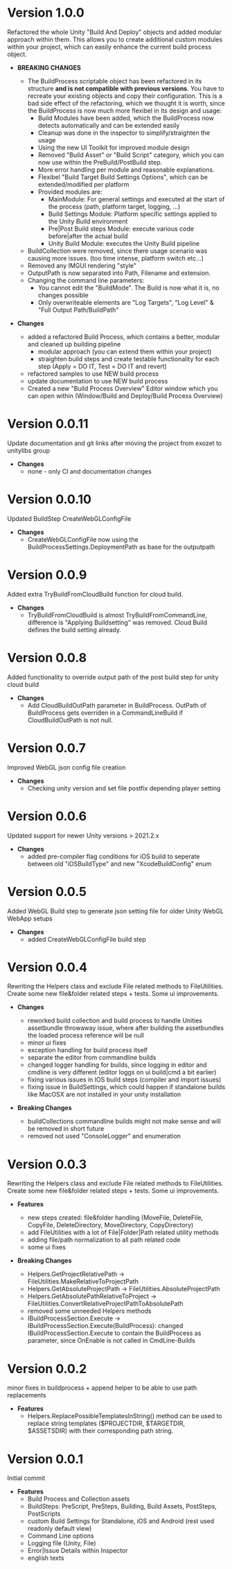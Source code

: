 # Version 1.0.0
Refactored the whole Unity "Build And Deploy" objects and added modular approach within them. This allows you to create additional custom modules within your project, which can easily enhance the current build process object.

- **BREAKING CHANGES**
  - The BuildProcess scriptable object has been refactored in its structure **and is not compatible with previous versions**. You have to recreate your existing objects and copy their configuration. This is a bad side effect of the refactoring, which we thought it is worth, since the BuildProcess is now much more flexibel in its design and usage:
    - Build Modules have been added, which the BuildProcess now detects automatically and can be extended easily
    - Cleanup was done in the inspector to simplify/straighten the usage
    - Using the new UI Toolkit for improved module design
    - Removed "Build Asset" or "Build Script" category, which you can now use within the PreBuild/PostBuild step.
    - More error handling per module and reasonable explanations.
    - Flexibel "Build Target Build Settings Options", which can be extended/modified per platform
    - Provided modules are:
      - MainModule: For general settings and executed at the start of the process (path, platform target, logging, ...)
      - Build Settings Module: Platform specific settings applied to the Unity Build environment
      - Pre|Post Build steps Module: execute various code before|after the actual build
      - Unity Build Module: executes the Unity Build pipeline
  - BuildCollection were removed, since there usage scenario was causing more issues. (too time intense, platform switch etc...)
  - Removed any IMGUI rendering "style"
  - OutputPath is now separated into Path, Filename and extension.
  - Changing the command line parameters:
    - You cannot edit the "BuildMode". The Build is now what it is, no changes possible
    - Only overwriteable elements are "Log Targets", "Log Level" & "Full Output Path/BuildPath"

- **Changes**
  - added a refactored Build Process, which contains a better, modular and cleaned up building pipeline
    - modular approach (you can extend them within your project)
    - straighten build steps and create testable functionality for each step (Apply = DO IT, Test = DO IT and revert)
  - refactored samples to use NEW build process
  - update documentation to use NEW build process
  - Created a new "Build Process Overview" Editor window which you can open within (Window/Build and Deploy/Build Process Overview)

# Version 0.0.11
Update documentation and git links after moving the project from exozet to unitylibs group

- **Changes**
  - none - only CI and documentation changes

# Version 0.0.10
Updated BuildStep CreateWebGLConfigFile

- **Changes**
  - CreateWebGLConfigFile now using the BuildProcessSettings.DeploymentPath as base for the outputpath

# Version 0.0.9
Added extra TryBuildFromCloudBuild function for cloud build.

- **Changes**
  - TryBuildFromCloudBuild is almost TryBuildFromCommandLine, difference is "Applying Buildsetting" was removed. Cloud Build defines the build setting already.

# Version 0.0.8
Added functionality to override output path of the post build step for unity cloud build

- **Changes**
  - Add CloudBuildOutPath parameter in BuildProcess. OutPath of BuildProcess gets overriden in a CommandLineBuild if CloudBuildOutPath is not null. 

# Version 0.0.7
Improved WebGL json config file creation

- **Changes**
  - Checking unity version and set file postfix depending player setting

# Version 0.0.6
Updated support for newer Unity versions > 2021.2.x 

- **Changes**
  - added pre-compiler flag conditions for iOS build to seperate between old "iOSBuildType" and new "XcodeBuildConfig" enum

# Version 0.0.5
Added WebGL Build step to generate json setting file for older Unity WebGL WebApp setups

- **Changes**
  - added CreateWebGLConfigFile build step

# Version 0.0.4

Rewriting the Helpers class and exclude File related methods to FileUtilities. Create some new file&folder related steps + tests.
Some ui improvements.

- **Changes**
  - reworked build collection and build process to handle Unities assetbundle throwaway issue, where after building the assetbundles the loaded process reference will be null
  - minor ui fixes
  - exception handling for build process itself
  - separate the editor from commandline builds
  - changed logger handling for builds, since logging in editor and cmdline is very different (editor loggs on ui build|cmd a bit earlier)
  - fixing various issues in IOS build steps (compiler and import issues)
  - fixing issue in BuildSettings, which could happen if standalone builds like MacOSX are not installed in your unity installation
  
- **Breaking Changes**
  - buildCollections commandline builds might not make sense and will be removed in short future
  - removed not used "ConsoleLogger" and enumeration

# Version 0.0.3

Rewriting the Helpers class and exclude File related methods to FileUtilities. Create some new file&folder related steps + tests.
Some ui improvements.

- **Features**
  - new steps created: file&folder handling (MoveFile, DeleteFile, CopyFile, DeleteDirectory, MoveDirectory, CopyDirectory)
  - add FileUtilities with a lot of File|Folder|Path related utility methods
  - adding file/path normalization to all path related code
  - some ui fixes
  
- **Breaking Changes**
  - Helpers.GetProjectRelativePath -> FileUtilities.MakeRelativeToProjectPath
  - Helpers.GetAbsoluteProjectPath -> FileUtilities.AbsoluteProjectPath
  - Helpers.GetAbsolutePathRelativeToProject -> FileUtilities.ConvertRelativeProjectPathToAbsolutePath
  - removed some unneeded Helpers methods
  - IBuildProcessSection.Execute -> IBuildProcessSection.Execute(BuildProcess): changed IBuildProcessSection.Execute to contain the BuildProcess as parameter, since OnEnable is not called in CmdLine-Builds

# Version 0.0.2

minor fixes in buildprocess + append helper to be able to use path replacements 

- **Features**
  - Helpers.ReplacePossibleTemplatesInString() method can be used to replace string templates ($PROJECTDIR, $TARGETDIR, $ASSETSDIR) with their corresponding path string.

# Version 0.0.1

Initial commit

- **Features**
  - Build Process and Collection assets
  - BuildSteps: PreScript, PreSteps, Building, Build Assets, PostSteps, PostScripts
  - custom Build Settings for Standalone, iOS and Android (rest used readonly default view)
  - Command Line options
  - Logging file (Unity, File)
  - Error|Issue Details within Inspector
  - english texts

